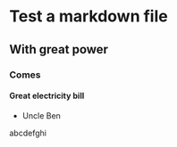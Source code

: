 # Test a markdown file

## With great power

### Comes

#### Great electricity bill

- Uncle Ben

abcdefghi